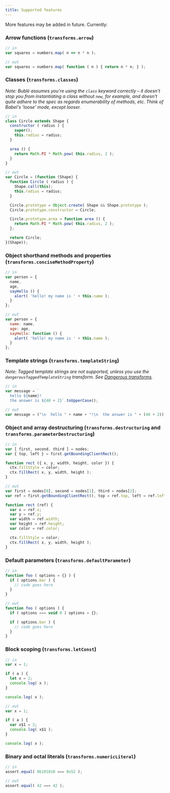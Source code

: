 ```yaml
---
title: Supported features
---
```


More features may be added in future. Currently:

### Arrow functions (`transforms.arrow`)

```js
// in
var squares = numbers.map( n => n * n );

// out
var squares = numbers.map( function ( n ) { return n * n; } );
```

### Classes (`transforms.classes`)

*Note: Bublé assumes you're using the `class` keyword correctly – it doesn't stop you from instantiating a class without `new`, for example, and doesn't quite adhere to the spec as regards enumerability of methods, etc. Think of Babel's 'loose' mode, except looser.*

```js
// in
class Circle extends Shape {
  constructor ( radius ) {
    super();
    this.radius = radius;
  }

  area () {
    return Math.PI * Math.pow( this.radius, 2 );
  }
}

// out
var Circle = (function (Shape) {
  function Circle ( radius ) {
    Shape.call(this);
    this.radius = radius;
  }

  Circle.prototype = Object.create( Shape && Shape.prototype );
  Circle.prototype.constructor = Circle;

  Circle.prototype.area = function area () {
    return Math.PI * Math.pow( this.radius, 2 );
  };

  return Circle;
}(Shape));
```


### Object shorthand methods and properties (`transforms.conciseMethodProperty`)

```js
// in
var person = {
  name,
  age,
  sayHello () {
    alert( 'hello! my name is ' + this.name );
  }
};

// out
var person = {
  name: name,
  age: age,
  sayHello: function () {
    alert( 'hello! my name is ' + this.name );
  }
};
```


### Template strings (`transforms.templateString`)

*Note: Tagged template strings are not supported, unless you use the `dangerousTaggedTemplateString` transform. See [Dangerous transforms](#dangerous-transforms).*

```js
// in
var message = `
  hello ${name}!
  the answer is ${40 + 2}`.toUpperCase();

// out
var message = ("\n  hello " + name + "!\n  the answer is " + (40 + 2)).toUpperCase();
```


### Object and array destructuring (`transforms.destructuring` and `transforms.parameterDestructuring`)

```js
// in
var [ first, second, third ] = nodes;
var { top, left } = first.getBoundingClientRect();

function rect ({ x, y, width, height, color }) {
  ctx.fillStyle = color;
  ctx.fillRect( x, y, width, height );
}

// out
var first = nodes[0], second = nodes[1], third = nodes[2];
var ref = first.getBoundingClientRect(), top = ref.top, left = ref.left;

function rect (ref) {
  var x = ref.x;
  var y = ref.y;
  var width = ref.width;
  var height = ref.height;
  var color = ref.color;

  ctx.fillStyle = color;
  ctx.fillRect( x, y, width, height );
}
```


### Default parameters (`transforms.defaultParameter`)

```js
// in
function foo ( options = {} ) {
  if ( options.bar ) {
    // code goes here
  }
}

// out
function foo ( options ) {
  if ( options === void 0 ) options = {};

  if ( options.bar ) {
    // code goes here
  }
}
```


### Block scoping (`transforms.letConst`)

```js
// in
var x = 1;

if ( a ) {
  let x = 2;
  console.log( x );
}

console.log( x );

// out
var x = 1;

if ( a ) {
  var x$1 = 2;
  console.log( x$1 );
}

console.log( x );
```


### Binary and octal literals (`transforms.numericLiteral`)

```js
// in
assert.equal( 0b101010 === 0o52 );

// out
assert.equal( 42 === 42 );
```
